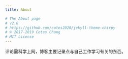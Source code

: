 ```yaml
---
title: About

# The About page
# v2.0
# https://github.com/cotes2020/jekyll-theme-chirpy
# © 2017-2019 Cotes Chung
# MIT License
---
```


评论需科学上网，博客主要记录点与自己工作学习有关的东西。